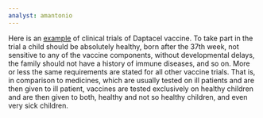 ```yaml
---
analyst: amantonio
---
```


Here is an [example](https://clinicaltrials.gov/ct2/show/NCT00662870) of clinical trials of Daptacel vaccine. To take part in the trial a child should be absolutely healthy, born after the 37th week, not sensitive to any of the vaccine components, without developmental delays, the family should not have a history of immune diseases, and so on. More or less the same requirements are stated for all other vaccine trials. That is, in comparison to medicines, which are usually tested on ill patients and are then given to ill patient, vaccines are tested exclusively on healthy children and are then given to both, healthy and not so healthy children, and even very sick children.
